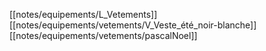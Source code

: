 [[notes/equipements/L_Vetements]] [[notes/equipements/vetements/V_Veste_été_noir-blanche]] [[notes/equipements/vetements/pascalNoel]]